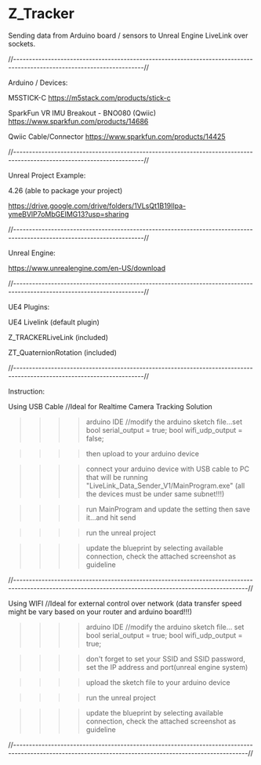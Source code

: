 # Z_Tracker
Sending data from Arduino board / sensors to Unreal Engine LiveLink over sockets.

//-----------------------------------------------------------------------------------------------------------------------//

Arduino / Devices:

M5STICK-C  https://m5stack.com/products/stick-c

SparkFun VR IMU Breakout - BNO080 (Qwiic) https://www.sparkfun.com/products/14686

Qwiic Cable/Connector https://www.sparkfun.com/products/14425

//-----------------------------------------------------------------------------------------------------------------------//

Unreal Project Example:

4.26 (able to package your project)

https://drive.google.com/drive/folders/1VLsQt1B19Ilpa-ymeBVlP7oMbGEIMG13?usp=sharing


//-----------------------------------------------------------------------------------------------------------------------//

Unreal Engine:

https://www.unrealengine.com/en-US/download

//-----------------------------------------------------------------------------------------------------------------------//

UE4 Plugins:

UE4 Livelink (default plugin)

Z_TRACKERLiveLink (included)

ZT_QuaternionRotation (included)

//-----------------------------------------------------------------------------------------------------------------------//


Instruction:


Using USB Cable //Ideal for Realtime Camera Tracking Solution

>>>> arduino IDE //modify the arduino sketch file...set bool serial_output = true;   bool wifi_udp_output = false;

>>>> then upload to your arduino device

>>>> connect your arduino device with USB cable to PC that will be running "LiveLink_Data_Sender_V1/MainProgram.exe" (all the devices must be under same subnet!!!)

>>>> run MainProgram and update the setting then save it...and hit send
  
>>>> run the unreal project

>>>> update the blueprint by selecting available connection, check the attached screenshot as guideline
  
//--------------------------------------------------------------------------------------------------------------------------------------------------------//  
  
Using WIFI  //Ideal for external control over network (data transfer speed might be vary based on your router and arduino board!!!)
  
>>>> arduino IDE //modify the arduino sketch file... set bool serial_output = true;   bool wifi_udp_output = true;

>>>> don't forget to set your SSID and SSID password, set the IP address and port(unreal engine system)

>>>> upload the sketch file to your arduino device

>>>> run the unreal project

>>>> update the blueprint by selecting available connection, check the attached screenshot as guideline
  
 //--------------------------------------------------------------------------------------------------------------------------------------------------------//  
